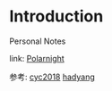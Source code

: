 # Introduction

Personal Notes

link: [Polarnight](https://docs.p8t.cc)

参考: 
[cyc2018](https://cyc2018.github.io/CS-Notes)
[hadyang](https://hadyang.github.io/interview/docs/leetcode/)